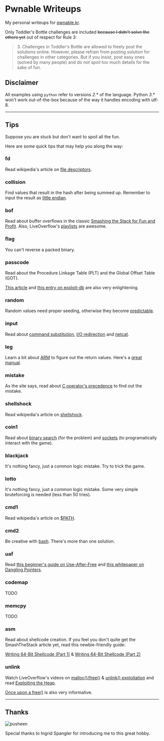 # Pwnable Writeups
My personal writeups for [pwnable.kr](http://pwnable.kr/play.php).

Only Toddler's Bottle challenges are included ~~because I didn't solve the others yet~~ out of respect for Rule 3:

> 3\. Challenges in Toddler's Bottle are allowed to freely post the solutions online. However, please refrain from posting solution for challenges in other categories. But if you insist, post easy ones (solved by many people) and do not spoil too much details for the sake of fun.

## Disclaimer

All examples using `python` refer to versions *2.** of the language. Python *3.** won't work out-of-the-box because of the way it handles encoding with utf-8.

----
## Tips

Suppose you are stuck but don't want to spoil all the fun.

Here are some quick tips that may help you along the way:

### fd
Read wikipedia's article on [file descriptors](https://en.wikipedia.org/wiki/File_descriptor).

### collision
Find values that result in the hash after being summed up. Remember to input the result as [little endian](https://en.wikipedia.org/wiki/Endianness).

### bof
Read about buffer overflows in the classic [Smashing the Stack for Fun and Profit](http://insecure.org/stf/smashstack.html). Also, LiveOverflow's [playlists](https://www.youtube.com/watch?v=T03idxny9jE&index=13&list=PLhixgUqwRTjxglIswKp9mpkfPNfHkzyeN) are awesome.

### flag
You can't reverse a packed binary.

### passcode
Read about the Procedure Linkage Table (PLT) and the Global Offset Table (GOT).

[This article](http://blog.isis.poly.edu/exploitation%20mitigation%20techniques/exploitation%20techniques/2011/06/02/relro-relocation-read-only/) and [this entry on exploit-db](https://www.exploit-db.com/papers/13203/) are also very enlightening.

### random
Random values need proper seeding, otherwise they become [predictable](http://stackoverflow.com/questions/1108780/why-do-i-always-get-the-same-sequence-of-random-numbers-with-rand).

### input
Read about [command substitution](http://www.tldp.org/LDP/abs/html/commandsub.html), [I/O redirection](http://www.tldp.org/LDP/abs/html/io-redirection.html) and [netcat](https://www.g-loaded.eu/2006/11/06/netcat-a-couple-of-useful-examples/).

### leg
Learn a bit about [ARM](http://simplemachines.it/doc/arm_inst.pdf) to figure out the return values. Here's a [great manual](http://www.keil.com/support/man/docs/armasm/armasm_dom1361289850039.htm).

### mistake
As the site says, read about [C operator's precedence](http://www.difranco.net/compsci/C_Operator_Precedence_Table.htm) to find out the mistake.

### shellshock
Read wikipedia's article on [shellshock](https://en.wikipedia.org/wiki/Shellshock_(software_bug)).

### coin1
Read about [binary search](https://en.wikipedia.org/wiki/Binary_search_algorithm) (for the problem) and [sockets](https://docs.python.org/2/library/socket.html) (to programatically interact with the game).

### blackjack
It's nothing fancy, just a common logic mistake. Try to trick the game.

### lotto
It's nothing fancy, just a common logic mistake. Some very simple bruteforcing is needed (less than 50 tries).

### cmd1
Read wikipedia's article on [$PATH](https://en.wikipedia.org/wiki/PATH_(variable)).

### cmd2
Be creative with [bash](http://ss64.com/bash/). There's more than one solution.

### uaf
Read [this beginner's guide on Use-After-Free](http://garage4hackers.com/content.php?r=143-Beginners-Guide-to-Use-after-free-Exploits-IE-6-0-day-Exploit-Development) and [this whitepaper on Dangling Pointers](https://www.blackhat.com/presentations/bh-usa-07/Afek/Whitepaper/bh-usa-07-afek-WP.pdf).

### codemap
TODO

### memcpy
TODO

### asm
Read about shellcode creation. If you feel you don't quite get the SmashTheStack article yet, read this newbie-friendly guide:

[Writing 64-Bit Shellcode (Part 1)](http://null-byte.wonderhowto.com/how-to/writing-64-bit-shellcode-part-1-beginner-assembly-0161593/) & [Writing 64-Bit Shellcode (Part 2)](http://null-byte.wonderhowto.com/how-to/writing-64-bit-shellcode-part-2-removing-null-bytes-0161591/)

### unlink
Watch LiveOverflow's videos on [malloc()/free()](https://www.youtube.com/watch?v=gL45bjQvZSU) & [unlink() exploitation](https://www.youtube.com/watch?v=HWhzH--89UQ) and read [Exploiting the Heap](http://www.win.tue.nl/~aeb/linux/hh/hh-11.html).

[Once upon a free()](http://phrack.org/issues/57/9.html) is also very informative.

----
## Thanks
![pusheen](https://media.tenor.co/images/550650fe51ac8b77091ce7292b7641ee/raw)

Special thanks to Ingrid Spangler for introducing me to this great hobby.
